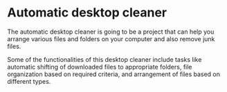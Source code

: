# Automatic desktop cleaner

The automatic desktop cleaner is going to be a project that can help you arrange various files and folders on your computer and also remove junk files.

Some of the functionalities of this desktop cleaner include tasks like automatic shifting of downloaded files to appropriate folders, file organization based on required criteria, and arrangement of files based on different types.